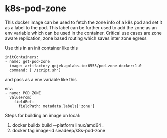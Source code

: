 # k8s-pod-zone
This docker image can be used to fetch the zone info of a k8s pod and set it as a label to the pod. This label can be further used to add the zone as an env variable which can be used in the container. Critical use cases are zone aware replication, zone based routing which saves inter zone egress


Use this in an init container like this

    initContainers:
    - name: get-pod-zone
      image: artifactory-gojek.golabs.io:6555/pod-zone-docker:1.0
      command: ['/script.sh']


and pass as a env variable like this

    env:
    - name: POD_ZONE
      valueFrom:
        fieldRef:
          fieldPath: metadata.labels['zone']  


Steps for building an image on local:

1. docker buildx build --platform linux/amd64 .
2. docker tag image-id sivadeep/k8s-pod-zone

